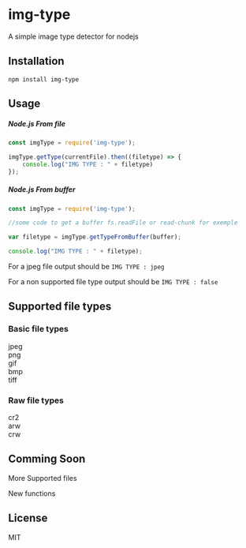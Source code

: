 # img-type
A simple image type detector for nodejs

## Installation
`npm install img-type`

## Usage

##### Node.js From file
```js
const imgType = require('img-type');

imgType.getType(currentFile).then((filetype) => {
    console.log("IMG TYPE : " + filetype)
});
```

##### Node.js From buffer
```js
const imgType = require('img-type');

//some code to get a buffer fs.readFile or read-chunk for exemple

var filetype = imgType.getTypeFromBuffer(buffer);

console.log("IMG TYPE : " + filetype);
```

For a jpeg file output should be `IMG TYPE : jpeg`

For a non supported file type output should be `IMG TYPE : false`

## Supported file types

### Basic file types
jpeg  
png  
gif  
bmp  
tiff  

### Raw file types
cr2  
arw  
crw  

## Comming Soon
More Supported files

New functions

## License

MIT